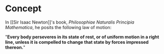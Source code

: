 # Concept
In [[Sir Isaac Newton]]'s book, *Philosophiae Naturalis Principia Mathematica*, he posits the following law of motion:

"**Every body perseveres in its state of rest, or of uniform motion in a right line, unless it is compelled to change that state by forces impressed thereon.**"
